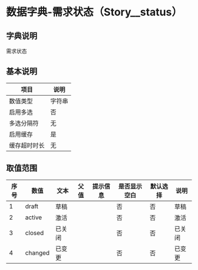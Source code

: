 # 数据字典-需求状态（Story__status）
## 字典说明
需求状态

## 基本说明
| 项目 | 说明 |
| -- | -- |
| 数值类型 | 字符串 |
| 启用多选 | 否 |
| 多选分隔符 | 无 |
| 启用缓存 | 是 |
| 缓存超时时长 | 无 |

## 取值范围
| 序号 | 数值 | 文本 | 父值 | 提示信息 | 是否显示空白 | 默认选择 | 说明 |
| -- | -- | -- | -- | -- | -- | -- | -- |
| 1 | draft | 草稿 |  |  | 否 | 否 | 草稿 |
| 2 | active | 激活 |  |  | 否 | 否 | 激活 |
| 3 | closed | 已关闭 |  |  | 否 | 否 | 已关闭 |
| 4 | changed | 已变更 |  |  | 否 | 否 | 已变更 |

